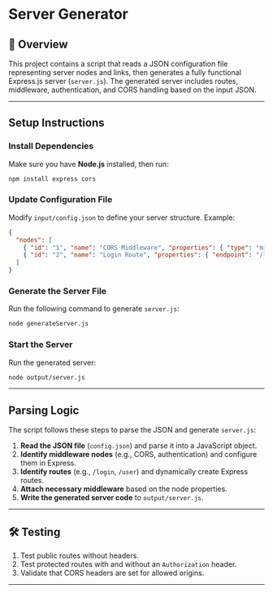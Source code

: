 # Server Generator

## 📌 Overview
This project contains a script that reads a JSON configuration file representing server nodes and links, then generates a fully functional Express.js server (`server.js`). The generated server includes routes, middleware, authentication, and CORS handling based on the input JSON.

---

## Setup Instructions

### Install Dependencies
Make sure you have **Node.js** installed, then run:
```bash
npm install express cors
```

### Update Configuration File
Modify `input/config.json` to define your server structure. Example:
```json
{
  "nodes": [
    { "id": "1", "name": "CORS Middleware", "properties": { "type": "middleware", "allowed_origins": ["*"] } },
    { "id": "2", "name": "Login Route", "properties": { "endpoint": "/login", "method": "POST" } }
  ]
}
```

### Generate the Server File
Run the following command to generate `server.js`:
```bash
node generateServer.js
```

### Start the Server
Run the generated server:
```bash
node output/server.js
```

---

## Parsing Logic
The script follows these steps to parse the JSON and generate `server.js`:
1. **Read the JSON file** (`config.json`) and parse it into a JavaScript object.
2. **Identify middleware nodes** (e.g., CORS, authentication) and configure them in Express.
3. **Identify routes** (e.g., `/login`, `/user`) and dynamically create Express routes.
4. **Attach necessary middleware** based on the node properties.
5. **Write the generated server code** to `output/server.js`.
   
---

## 🛠️ Testing
1. Test public routes without headers.
2. Test protected routes with and without an `Authorization` header.
3. Validate that CORS headers are set for allowed origins.

---

